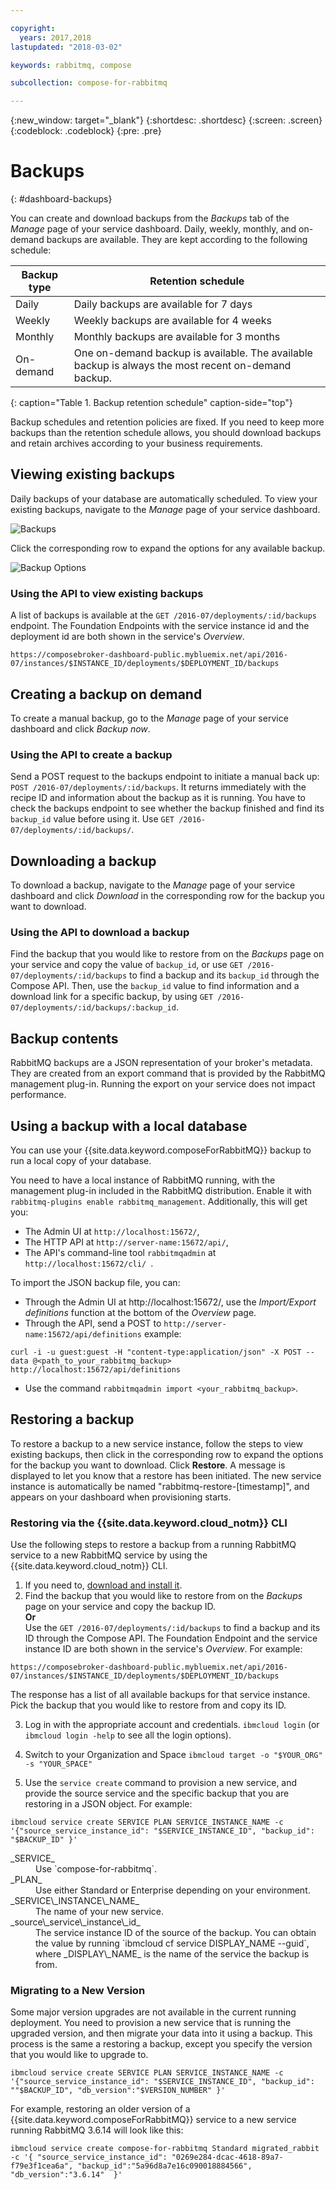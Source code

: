 ```yaml
---

copyright:
  years: 2017,2018
lastupdated: "2018-03-02"

keywords: rabbitmq, compose

subcollection: compose-for-rabbitmq

---
```


{:new_window: target="_blank"}
{:shortdesc: .shortdesc}
{:screen: .screen}
{:codeblock: .codeblock}
{:pre: .pre}

# Backups
{: #dashboard-backups}

You can create and download backups from the _Backups_ tab of the _Manage_ page of your service dashboard. Daily, weekly, monthly, and on-demand backups are available. They are kept according to the following schedule:

Backup type|Retention schedule
----------|-----------
Daily|Daily backups are available for 7 days
Weekly|Weekly backups are available for 4 weeks
Monthly|Monthly backups are available for 3 months
On-demand|One on-demand backup is available. The available backup is always the most recent on-demand backup.
{: caption="Table 1. Backup retention schedule" caption-side="top"}

Backup schedules and retention policies are fixed. If you need to keep more backups than the retention schedule allows, you should download backups and retain archives according to your business requirements.

## Viewing existing backups

Daily backups of your database are automatically scheduled. To view your existing backups, navigate to the *Manage* page of your service dashboard. 

  ![Backups](./images/rabbitmq-backups-show.png "A list of backups in the service dashboard")

Click the corresponding row to expand the options for any available backup.

  ![Backup Options](./images/rabbitmq-backups-options.png "Options for a backup.") 

### Using the API to view existing backups

A list of backups is available at the `GET /2016-07/deployments/:id/backups` endpoint. The Foundation Endpoints with the service instance id and the deployment id are both shown in the service's _Overview_.

``` 
https://composebroker-dashboard-public.mybluemix.net/api/2016-07/instances/$INSTANCE_ID/deployments/$DEPLOYMENT_ID/backups
```  

## Creating a backup on demand

To create a manual backup, go to the *Manage* page of your service dashboard and click *Backup now*.

### Using the API to create a backup

Send a POST request to the backups endpoint to initiate a manual back up: `POST /2016-07/deployments/:id/backups`. It returns immediately with the recipe ID and information about the backup as it is running. You have to check the backups endpoint to see whether the backup finished and find its `backup_id` value before using it. Use `GET /2016-07/deployments/:id/backups/`.

## Downloading a backup

To download a backup, navigate to the *Manage* page of your service dashboard and click *Download* in the corresponding row for the backup you want to download.

### Using the API to download a backup

Find the backup that you would like to restore from on the _Backups_ page on your service and copy the value of `backup_id`, or use `GET /2016-07/deployments/:id/backups` to find a backup and its `backup_id` through the Compose API. Then, use the `backup_id` value to find information and a download link for a specific backup, by using `GET /2016-07/deployments/:id/backups/:backup_id`.

## Backup contents

RabbitMQ backups are a JSON representation of your broker's metadata. They are created from an export command that is provided by the RabbitMQ management plug-in. Running the export on your service does not impact performance.

## Using a backup with a local database

You can use your {{site.data.keyword.composeForRabbitMQ}} backup to run a local copy of your database.

You need to have a local instance of RabbitMQ running, with the management plug-in included in the RabbitMQ distribution. Enable it with `rabbitmq-plugins enable rabbitmq_management`. Additionally, this will get you:

* The Admin UI at `http://localhost:15672/`,
* The HTTP API at  `http://server-name:15672/api/`,
* The API's command-line tool `rabbitmqadmin` at `http://localhost:15672/cli/ `.

To import the JSON backup file, you can:

* Through the Admin UI at http://localhost:15672/, use the _Import/Export definitions_ function at the bottom of the _Overview_ page.
* Through the API, send a POST to `http://server-name:15672/api/definitions` example:
```http
curl -i -u guest:guest -H "content-type:application/json" -X POST --data @<path_to_your_rabbitmq_backup> http://localhost:15672/api/definitions
```
* Use the command `rabbitmqadmin import <your_rabbitmq_backup>`.

## Restoring a backup

To restore a backup to a new service instance, follow the steps to view existing backups, then click in the corresponding row to expand the options for the backup you want to download. Click **Restore**. A message is displayed to let you know that a restore has been initiated. The new service instance is automatically be named "rabbitmq-restore-[timestamp]", and appears on your dashboard when provisioning starts.

### Restoring via the {{site.data.keyword.cloud_notm}} CLI

Use the following steps to restore a backup from a running RabbitMQ service to a new RabbitMQ service by using the {{site.data.keyword.cloud_notm}} CLI. 
1. If you need to, [download and install it](/docs/cli?topic=cloud-cli-overview). 
2. Find the backup that you would like to restore from on the _Backups_ page on your service and copy the backup ID.  
  **Or**  
  Use the `GET /2016-07/deployments/:id/backups` to find a backup and its ID through the Compose API. The Foundation Endpoint and the service instance ID are both shown in the service's _Overview_. For example: 
  ``` 
  https://composebroker-dashboard-public.mybluemix.net/api/2016-07/instances/$INSTANCE_ID/deployments/$DEPLOYMENT_ID/backups
  ```  
  The response has a list of all available backups for that service instance. Pick the backup that you would like to restore from and copy its ID.

3. Log in with the appropriate account and credentials. `ibmcloud login` (or `ibmcloud login -help` to see all the login options).

4. Switch to your Organization and Space `ibmcloud target -o "$YOUR_ORG" -s "YOUR_SPACE"`

5. Use the `service create` command to provision a new service, and provide the source service and the specific backup that you are restoring in a JSON object. For example:
  ``` 
  ibmcloud service create SERVICE PLAN SERVICE_INSTANCE_NAME -c '{"source_service_instance_id": "$SERVICE_INSTANCE_ID", "backup_id": "$BACKUP_ID" }'
  ```
  <dl>
  <dt>_SERVICE_</dt>
  <dd>Use `compose-for-rabbitmq`.</dd>
  <dt>_PLAN_</dt>
  <dd>Use either Standard or Enterprise depending on your environment.</dd>
  <dt>_SERVICE\_INSTANCE\_NAME_</dt>
  <dd>The name of your new service.</dd>
  <dt>_source\_service\_instance\_id_</dt>
  <dd>The service instance ID of the source of the backup. You can obtain the value by running `ibmcloud cf service DISPLAY_NAME --guid`, where _DISPLAY\_NAME_ is the name of the service the backup is from. </dd>
  </dl>
  
  
### Migrating to a New Version

Some major version upgrades are not available in the current running deployment. You need to provision a new service that is running the upgraded version, and then migrate your data into it using a backup. This process is the same a restoring a backup, except you specify the version that you would like to upgrade to.

``` 
ibmcloud service create SERVICE PLAN SERVICE_INSTANCE_NAME -c '{"source_service_instance_id": "$SERVICE_INSTANCE_ID", "backup_id": ""$BACKUP_ID", "db_version":"$VERSION_NUMBER" }'
```

For example, restoring an older version of a {{site.data.keyword.composeForRabbitMQ}} service to a new service running RabbitMQ 3.6.14 will look like this:
```
ibmcloud service create compose-for-rabbitmq Standard migrated_rabbit -c '{ "source_service_instance_id": "0269e284-dcac-4618-89a7-f79e3f1cea6a", "backup_id":"5a96d8a7e16c090018884566", "db_version":"3.6.14"  }'


